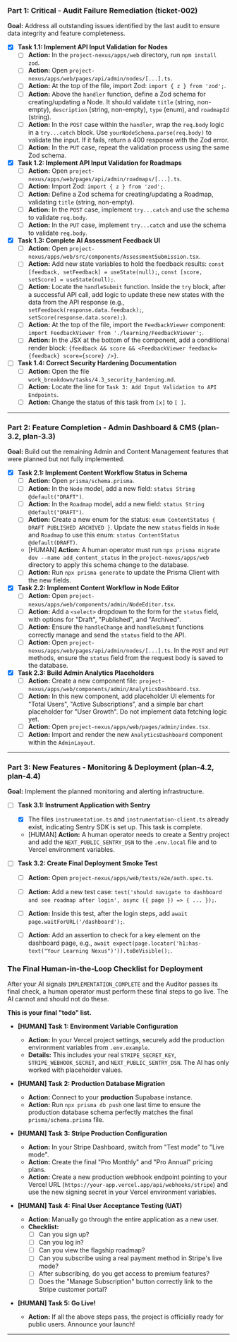 ### **Part 1: Critical - Audit Failure Remediation (ticket-002)**

**Goal:** Address all outstanding issues identified by the last audit to ensure data integrity and feature completeness.

-   [x] **Task 1.1: Implement API Input Validation for Nodes**
    -   [ ] **Action:** In the `project-nexus/apps/web` directory, run `npm install zod`.
    -   [ ] **Action:** Open `project-nexus/apps/web/pages/api/admin/nodes/[...].ts`.
    -   [ ] **Action:** At the top of the file, import Zod: `import { z } from 'zod';`.
    -   [ ] **Action:** Above the `handler` function, define a Zod schema for creating/updating a Node. It should validate `title` (string, non-empty), `description` (string, non-empty), `type` (enum), and `roadmapId` (string).
    -   [ ] **Action:** In the `POST` case within the `handler`, wrap the `req.body` logic in a `try...catch` block. Use `yourNodeSchema.parse(req.body)` to validate the input. If it fails, return a 400 response with the Zod error.
    -   [ ] **Action:** In the `PUT` case, repeat the validation process using the same Zod schema.

-   [x] **Task 1.2: Implement API Input Validation for Roadmaps**
    -   [ ] **Action:** Open `project-nexus/apps/web/pages/api/admin/roadmaps/[...].ts`.
    -   [ ] **Action:** Import Zod: `import { z } from 'zod';`.
    -   [ ] **Action:** Define a Zod schema for creating/updating a Roadmap, validating `title` (string, non-empty).
    -   [ ] **Action:** In the `POST` case, implement `try...catch` and use the schema to validate `req.body`.
    -   [ ] **Action:** In the `PUT` case, implement `try...catch` and use the schema to validate `req.body`.

-   [x] **Task 1.3: Complete AI Assessment Feedback UI**
    -   [ ] **Action:** Open `project-nexus/apps/web/src/components/AssessmentSubmission.tsx`.
    -   [ ] **Action:** Add new state variables to hold the feedback results: `const [feedback, setFeedback] = useState(null);`, `const [score, setScore] = useState(null);`.
    -   [ ] **Action:** Locate the `handleSubmit` function. Inside the `try` block, after a successful API call, add logic to update these new states with the data from the API response (e.g., `setFeedback(response.data.feedback);`, `setScore(response.data.score);`).
    -   [ ] **Action:** At the top of the file, import the `FeedbackViewer` component: `import FeedbackViewer from './learning/FeedbackViewer';`.
    -   [ ] **Action:** In the JSX at the bottom of the component, add a conditional render block: `{feedback && score && <FeedbackViewer feedback={feedback} score={score} />}`.

-   [ ] **Task 1.4: Correct Security Hardening Documentation**
    -   [ ] **Action:** Open the file `work_breakdown/tasks/4.3_security_hardening.md`.
    -   [ ] **Action:** Locate the line for `Task 3: Add Input Validation to API Endpoints`.
    -   [ ] **Action:** Change the status of this task from `[x]` to `[ ]`.

---

### **Part 2: Feature Completion - Admin Dashboard & CMS (plan-3.2, plan-3.3)**

**Goal:** Build out the remaining Admin and Content Management features that were planned but not fully implemented.

-   [x] **Task 2.1: Implement Content Workflow Status in Schema**
    -   [ ] **Action:** Open `prisma/schema.prisma`.
    -   [ ] **Action:** In the `Node` model, add a new field: `status String @default("DRAFT")`.
    -   [ ] **Action:** In the `Roadmap` model, add a new field: `status String @default("DRAFT")`.
    -   [ ] **Action:** Create a new enum for the status: `enum ContentStatus { DRAFT PUBLISHED ARCHIVED }`. Update the new `status` fields in `Node` and `Roadmap` to use this enum: `status ContentStatus @default(DRAFT)`.
    -   [HUMAN] **Action:** A human operator must run `npx prisma migrate dev --name add_content_status` in the `project-nexus/apps/web` directory to apply this schema change to the database.
    -   [ ] **Action:** Run `npx prisma generate` to update the Prisma Client with the new fields.

-   [x] **Task 2.2: Implement Content Workflow in Node Editor**
    -   [ ] **Action:** Open `project-nexus/apps/web/components/admin/NodeEditor.tsx`.
    -   [ ] **Action:** Add a `<select>` dropdown to the form for the `status` field, with options for "Draft", "Published", and "Archived".
    -   [ ] **Action:** Ensure the `handleChange` and `handleSubmit` functions correctly manage and send the `status` field to the API.
    -   [ ] **Action:** Open `project-nexus/apps/web/pages/api/admin/nodes/[...].ts`. In the `POST` and `PUT` methods, ensure the `status` field from the request body is saved to the database.

-   [x] **Task 2.3: Build Admin Analytics Placeholders**
    -   [ ] **Action:** Create a new component file: `project-nexus/apps/web/components/admin/AnalyticsDashboard.tsx`.
    -   [ ] **Action:** In this new component, add placeholder UI elements for "Total Users", "Active Subscriptions", and a simple bar chart placeholder for "User Growth". Do not implement data fetching logic yet.
    -   [ ] **Action:** Open `project-nexus/apps/web/pages/admin/index.tsx`.
    -   [ ] **Action:** Import and render the new `AnalyticsDashboard` component within the `AdminLayout`.

---

### **Part 3: New Features - Monitoring & Deployment (plan-4.2, plan-4.4)**

**Goal:** Implement the planned monitoring and alerting infrastructure.

-   [ ] **Task 3.1: Instrument Application with Sentry**
    -   [x] The files `instrumentation.ts` and `instrumentation-client.ts` already exist, indicating Sentry SDK is set up. This task is complete.
    -   [HUMAN] **Action:** A human operator needs to create a Sentry project and add the `NEXT_PUBLIC_SENTRY_DSN` to the `.env.local` file and to Vercel environment variables.

-   [ ] **Task 3.2: Create Final Deployment Smoke Test**
    -   [ ] **Action:** Open `project-nexus/apps/web/tests/e2e/auth.spec.ts`.
    -   [ ] **Action:** Add a new test case: `test('should navigate to dashboard and see roadmap after login', async ({ page }) => { ... });`.
    -   [ ] **Action:** Inside this test, after the login steps, add `await page.waitForURL('/dashboard');`.
    -   [ ] **Action:** Add an assertion to check for a key element on the dashboard page, e.g., `await expect(page.locator('h1:has-text("Your Learning Nexus")')).toBeVisible();`.





### The Final Human-in-the-Loop Checklist for Deployment

After your AI signals `IMPLEMENTATION_COMPLETE` and the Auditor passes its final check, a human operator must perform these final steps to go live. The AI cannot and should not do these.

**This is your final "todo" list.**

-   **[HUMAN] Task 1: Environment Variable Configuration**
    -   **Action:** In your Vercel project settings, securely add the production environment variables from `.env.example`.
    -   **Details:** This includes your real `STRIPE_SECRET_KEY`, `STRIPE_WEBHOOK_SECRET`, and `NEXT_PUBLIC_SENTRY_DSN`. The AI has only worked with placeholder values.

-   **[HUMAN] Task 2: Production Database Migration**
    -   **Action:** Connect to your **production** Supabase instance.
    -   **Action:** Run `npx prisma db push` one last time to ensure the production database schema perfectly matches the final `prisma/schema.prisma` file.

-   **[HUMAN] Task 3: Stripe Production Configuration**
    -   **Action:** In your Stripe Dashboard, switch from "Test mode" to "Live mode".
    -   **Action:** Create the final "Pro Monthly" and "Pro Annual" pricing plans.
    -   **Action:** Create a new production webhook endpoint pointing to your Vercel URL (`https://your-app.vercel.app/api/webhooks/stripe`) and use the new signing secret in your Vercel environment variables.

-   **[HUMAN] Task 4: Final User Acceptance Testing (UAT)**
    -   **Action:** Manually go through the entire application as a new user.
    -   **Checklist:**
        -   [ ] Can you sign up?
        -   [ ] Can you log in?
        -   [ ] Can you view the flagship roadmap?
        -   [ ] Can you subscribe using a real payment method in Stripe's live mode?
        -   [ ] After subscribing, do you get access to premium features?
        -   [ ] Does the "Manage Subscription" button correctly link to the Stripe customer portal?

-   **[HUMAN] Task 5: Go Live!**
    -   **Action:** If all the above steps pass, the project is officially ready for public users. Announce your launch!

---

